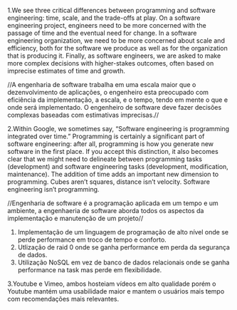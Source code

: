 1.We see three critical differences between programming and software engineering: time, scale, and the trade-offs at play. On a software engineering project, engineers need to be more concerned with the passage of time and the eventual need for change. In a software engineering organization, we need to be more concerned about scale and efficiency, both for the software we produce as well as for the organization that is producing it. Finally, as software engineers, we are asked to make more complex decisions with higher-stakes outcomes, often based on imprecise estimates of time and growth.

//A engenharia de software trabalha em uma escala maior que o dezenvolvimento de aplicações, o engenheiro esta preocupado com eficiência da implementação, a escala, e o tempo, tendo em mente o que e onde será implementado. O engenheiro de software deve fazer decisões complexas baseadas com estimativas imprecisas.//

2.Within Google, we sometimes say, “Software engineering is programming integrated over time.” Programming is certainly a significant part of software engineering: after all, programming is how you generate new software in the first place. If you accept this distinction, it also becomes clear that we might need to delineate between programming tasks (development) and software engineering tasks (development, modification, maintenance). The addition of time adds an important new dimension to programming. Cubes aren’t squares, distance isn’t velocity. Software engineering isn’t programming.

//Engenharia de software é a programação aplicada em um tempo e um ambiente, a engenhaeria de software aborda todos os aspectos da implementação e manutenção de um projeto//

1. Implementação de um linguagem de programação de alto nível onde se perde performance em troco de tempo e conforto.
2. Utlização de raid 0 onde se ganha performance em perda da segurança de dados.
3. Utilização NoSQL em vez de banco de dados relacionais onde se ganha performance na task mas perde em flexibilidade.

3.Youtube e Vimeo, ambos hosteiam vídeos em alto qualidade porém o Youtube mantém uma usabilidade maior e mantem o usuários mais tempo com recomendações mais relevantes.

